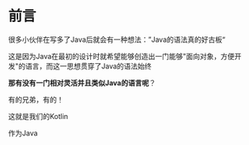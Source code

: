 # 前言

很多小伙伴在写多了Java后就会有一种想法：”Java的语法真的好古板“

这是因为Java在最初的设计时就希望能够创造出一门能够"面向对象，方便开发"的语言，而这一思想贯穿了Java的语法始终

**那有没有一门相对灵活并且类似Java的语言呢**？

有的兄弟，有的！

这就是我们的Kotlin


作为Java
